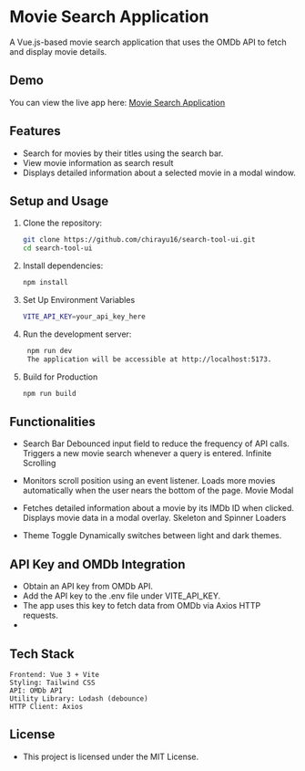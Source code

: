 # Movie Search Application

A Vue.js-based movie search application that uses the OMDb API to fetch and display movie details.

## Demo
You can view the live app here: [Movie Search Application ](https://search-tool-ui.netlify.app/)


## Features
- Search for movies by their titles using the search bar.
- View movie information as search result
- Displays detailed information about a selected movie in a modal window.

## Setup and Usage

1. Clone the repository:
   ```bash
   git clone https://github.com/chirayu16/search-tool-ui.git
   cd search-tool-ui
2. Install dependencies:
   ```bash
   npm install
3. Set Up Environment Variables
   ```bash
   VITE_API_KEY=your_api_key_here
4. Run the development server:
   ```bash
    npm run dev
    The application will be accessible at http://localhost:5173.
5.  Build for Production
    ```bash
    npm run build
    
## Functionalities
- Search Bar
    Debounced input field to reduce the frequency of API calls.
    Triggers a new movie search whenever a query is entered.
    Infinite Scrolling

- Monitors scroll position using an event listener.
    Loads more movies automatically when the user nears the bottom of the page.
    Movie Modal

- Fetches detailed information about a movie by its IMDb ID when clicked.
  Displays movie data in a modal overlay.
  Skeleton and Spinner Loaders
  
- Theme Toggle
  Dynamically switches between light and dark themes.
  
## API Key and OMDb Integration
  - Obtain an API key from OMDb API.
  - Add the API key to the .env file under VITE_API_KEY.
  - The app uses this key to fetch data from OMDb via Axios HTTP requests.
  - 
## Tech Stack
    Frontend: Vue 3 + Vite
    Styling: Tailwind CSS
    API: OMDb API
    Utility Library: Lodash (debounce)
    HTTP Client: Axios

## License
- This project is licensed under the MIT License.
